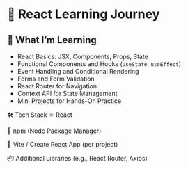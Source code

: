 # 🚀 React Learning Journey

## 🧠 What I’m Learning

- React Basics: JSX, Components, Props, State
- Functional Components and Hooks (`useState`, `useEffect`)
- Event Handling and Conditional Rendering
- Forms and Form Validation
- React Router for Navigation
- Context API for State Management
- Mini Projects for Hands-On Practice


🛠️ Tech Stack
⚛️ React

🛒 npm (Node Package Manager)

🧩 Vite / Create React App (per project)

📦 Additional Libraries (e.g., React Router, Axios)


